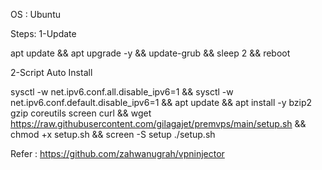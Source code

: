OS : Ubuntu

Steps:
1-Update 

apt update && apt upgrade -y && update-grub && sleep 2 && reboot


2-Script Auto Install

sysctl -w net.ipv6.conf.all.disable_ipv6=1 && sysctl -w net.ipv6.conf.default.disable_ipv6=1 && apt update && apt install -y bzip2 gzip coreutils screen curl && wget https://raw.githubusercontent.com/gilagajet/premvps/main/setup.sh && chmod +x setup.sh && screen -S setup ./setup.sh


Refer : https://github.com/zahwanugrah/vpninjector
